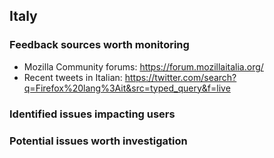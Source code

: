 ## Italy

### Feedback sources worth monitoring
* Mozilla Community forums: https://forum.mozillaitalia.org/
* Recent tweets in Italian: https://twitter.com/search?q=Firefox%20lang%3Ait&src=typed_query&f=live

### Identified issues impacting users

### Potential issues worth investigation
